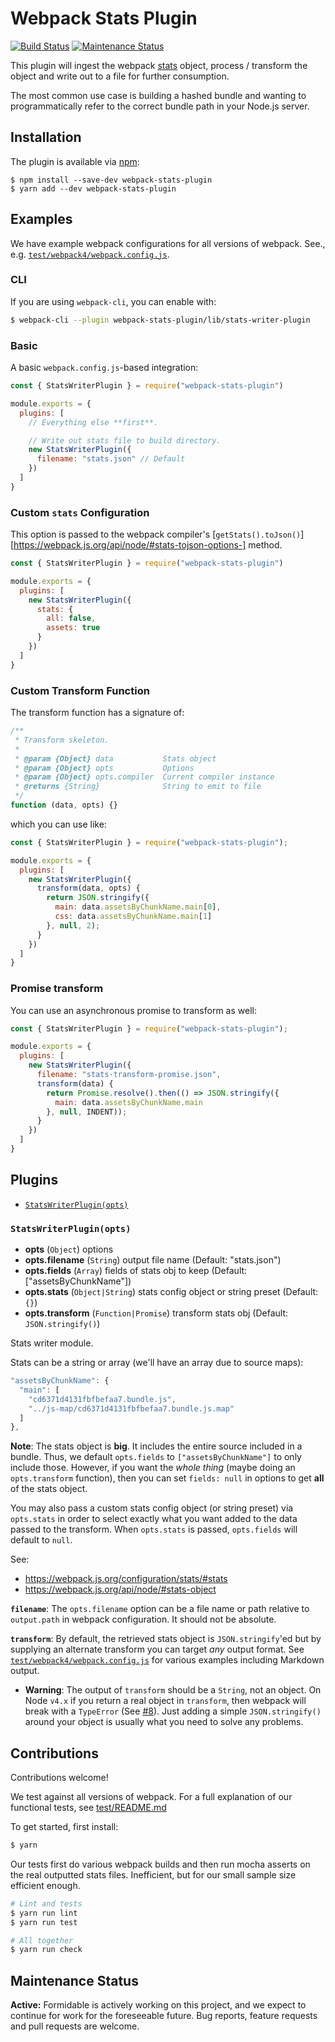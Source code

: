Webpack Stats Plugin
====================

[![Build Status][trav_img]][trav_site]
[![Maintenance Status][maintenance-image]](#maintenance-status)


This plugin will ingest the webpack
[stats](https://webpack.js.org/configuration/stats/#stats) object,
process / transform the object and write out to a file for further consumption.

The most common use case is building a hashed bundle and wanting to
programmatically refer to the correct bundle path in your Node.js server.

## Installation

The plugin is available via [npm](https://www.npmjs.com/package/webpack-stats-plugin):

```
$ npm install --save-dev webpack-stats-plugin
$ yarn add --dev webpack-stats-plugin
```

## Examples

We have example webpack configurations for all versions of webpack. See., e.g.
[`test/webpack4/webpack.config.js`](test/webpack4/webpack.config.js).

### CLI

If you are using `webpack-cli`, you can enable with:

```sh
$ webpack-cli --plugin webpack-stats-plugin/lib/stats-writer-plugin
```

### Basic

A basic `webpack.config.js`-based integration:

```js
const { StatsWriterPlugin } = require("webpack-stats-plugin")

module.exports = {
  plugins: [
    // Everything else **first**.

    // Write out stats file to build directory.
    new StatsWriterPlugin({
      filename: "stats.json" // Default
    })
  ]
}
```

### Custom `stats` Configuration

This option is passed to the webpack compiler's [`getStats().toJson()`][https://webpack.js.org/api/node/#stats-tojson-options-] method.

```js
const { StatsWriterPlugin } = require("webpack-stats-plugin")

module.exports = {
  plugins: [
    new StatsWriterPlugin({
      stats: {
        all: false,
        assets: true
      }
    })
  ]
}
```

### Custom Transform Function

The transform function has a signature of:

```js
/**
 * Transform skeleton.
 *
 * @param {Object} data           Stats object
 * @param {Object} opts           Options
 * @param {Object} opts.compiler  Current compiler instance
 * @returns {String}              String to emit to file
 */
function (data, opts) {}
```

which you can use like:

```js
const { StatsWriterPlugin } = require("webpack-stats-plugin");

module.exports = {
  plugins: [
    new StatsWriterPlugin({
      transform(data, opts) {
        return JSON.stringify({
          main: data.assetsByChunkName.main[0],
          css: data.assetsByChunkName.main[1]
        }, null, 2);
      }
    })
  ]
}
```

### Promise transform

You can use an asynchronous promise to transform as well:

```js
const { StatsWriterPlugin } = require("webpack-stats-plugin");

module.exports = {
  plugins: [
    new StatsWriterPlugin({
      filename: "stats-transform-promise.json",
      transform(data) {
        return Promise.resolve().then(() => JSON.stringify({
          main: data.assetsByChunkName.main
        }, null, INDENT));
      }
    })
  ]
}
```

## Plugins

* [`StatsWriterPlugin(opts)`](#statswriterplugin-opts-)

### `StatsWriterPlugin(opts)`
* **opts** (`Object`) options
* **opts.filename** (`String`) output file name (Default: &quot;stats.json&quot;)
* **opts.fields** (`Array`) fields of stats obj to keep (Default: \[&quot;assetsByChunkName&quot;\])
* **opts.stats** (`Object|String`) stats config object or string preset (Default: `{}`)
* **opts.transform** (`Function|Promise`) transform stats obj (Default: `JSON.stringify()`)

Stats writer module.

Stats can be a string or array (we'll have an array due to source maps):

```js
"assetsByChunkName": {
  "main": [
    "cd6371d4131fbfbefaa7.bundle.js",
    "../js-map/cd6371d4131fbfbefaa7.bundle.js.map"
  ]
},
```

**Note**: The stats object is **big**. It includes the entire source included
in a bundle. Thus, we default `opts.fields` to `["assetsByChunkName"]` to
only include those. However, if you want the _whole thing_ (maybe doing an
`opts.transform` function), then you can set `fields: null` in options to
get **all** of the stats object.

You may also pass a custom stats config object (or string preset) via `opts.stats`
in order to select exactly what you want added to the data passed to the transform.
When `opts.stats` is passed, `opts.fields` will default to `null`.

See:
- https://webpack.js.org/configuration/stats/#stats
- https://webpack.js.org/api/node/#stats-object

**`filename`**: The `opts.filename` option can be a file name or path relative to
`output.path` in webpack configuration. It should not be absolute.

**`transform`**: By default, the retrieved stats object is `JSON.stringify`'ed
but by supplying an alternate transform you can target _any_ output format.
See [`test/webpack4/webpack.config.js`](test/webpack4/webpack.config.js) for
various examples including Markdown output.

- **Warning**: The output of `transform` should be a `String`, not an object. On
  Node `v4.x` if you return a real object in `transform`, then webpack will
  break with a `TypeError` (See
  [#8](https://github.com/FormidableLabs/webpack-stats-plugin/issues/8)). Just
  adding a simple `JSON.stringify()` around your object is usually what you need
  to solve any problems.

## Contributions

Contributions welcome!

We test against all versions of webpack. For a full explanation of our
functional tests, see [test/README.md](test/README.md)

To get started, first install:

```sh
$ yarn
```

Our tests first do various webpack builds and then run mocha asserts on the real
outputted stats files. Inefficient, but for our small sample size efficient
enough.

```sh
# Lint and tests
$ yarn run lint
$ yarn run test

# All together
$ yarn run check
```

## Maintenance Status

**Active:** Formidable is actively working on this project, and we expect to continue for work for the foreseeable future. Bug reports, feature requests and pull requests are welcome.

[trav]: https://travis-ci.org/
[trav_img]: https://api.travis-ci.org/FormidableLabs/webpack-stats-plugin.svg
[trav_site]: https://travis-ci.org/FormidableLabs/webpack-stats-plugin
[yarn workspaces]: https://yarnpkg.com/blog/2017/08/02/introducing-workspaces/
[maintenance-image]: https://img.shields.io/badge/maintenance-active-green.svg
